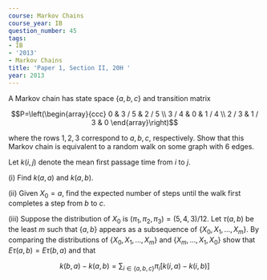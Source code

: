 ```yaml
---
course: Markov Chains
course_year: IB
question_number: 45
tags:
- IB
- '2013'
- Markov Chains
title: 'Paper 1, Section II, 20H '
year: 2013
---
```




A Markov chain has state space $\{a, b, c\}$ and transition matrix

$$P=\left(\begin{array}{ccc}
0 & 3 / 5 & 2 / 5 \\
3 / 4 & 0 & 1 / 4 \\
2 / 3 & 1 / 3 & 0
\end{array}\right)$$

where the rows $1,2,3$ correspond to $a, b, c$, respectively. Show that this Markov chain is equivalent to a random walk on some graph with 6 edges.

Let $k(i, j)$ denote the mean first passage time from $i$ to $j$.

(i) Find $k(a, a)$ and $k(a, b)$.

(ii) Given $X_{0}=a$, find the expected number of steps until the walk first completes a step from $b$ to $c$.

(iii) Suppose the distribution of $X_{0}$ is $\left(\pi_{1}, \pi_{2}, \pi_{3}\right)=(5,4,3) / 12$. Let $\tau(a, b)$ be the least $m$ such that $\{a, b\}$ appears as a subsequence of $\left\{X_{0}, X_{1}, \ldots, X_{m}\right\}$. By comparing the distributions of $\left\{X_{0}, X_{1}, \ldots, X_{m}\right\}$ and $\left\{X_{m}, \ldots, X_{1}, X_{0}\right\}$ show that $E \tau(a, b)=E \tau(b, a)$ and that

$$k(b, a)-k(a, b)=\sum_{i \in\{a, b, c\}} \pi_{i}[k(i, a)-k(i, b)]$$
